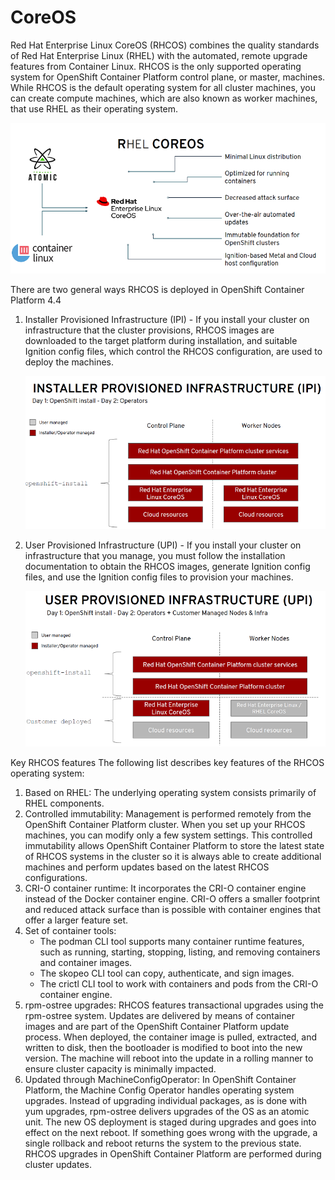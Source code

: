 # CoreOS
Red Hat Enterprise Linux CoreOS (RHCOS) combines the quality standards of Red Hat Enterprise Linux (RHEL) with the automated, remote upgrade features from Container Linux. RHCOS is the only supported operating system for OpenShift Container Platform control plane, or master, machines. While RHCOS is the default operating system for all cluster machines, you can create compute machines, which are also known as worker machines, that use RHEL as their operating system.

![Alt text](/images/rhel-coreos.jpg)

There are two general ways RHCOS is deployed in OpenShift Container Platform 4.4
1. Installer Provisioned Infrastructure (IPI) - If you install your cluster on infrastructure that the cluster provisions, RHCOS images are downloaded to the target platform during installation, and suitable Ignition config files, which control the RHCOS configuration, are used to deploy the machines.

    ![Alt text](/images/ipi.jpg)

2. User Provisioned Infrastructure (UPI) - If you install your cluster on infrastructure that you manage, you must follow the installation documentation to obtain the RHCOS images, generate Ignition config files, and use the Ignition config files to provision your machines.

    ![Alt text](/images/upi.jpg)

Key RHCOS features
The following list describes key features of the RHCOS operating system:

1. Based on RHEL: The underlying operating system consists primarily of RHEL components.
2. Controlled immutability: Management is performed remotely from the OpenShift Container Platform cluster. When you set up your RHCOS machines, you can modify only a few system settings. This controlled immutability allows OpenShift Container Platform to store the latest state of RHCOS systems in the cluster so it is always able to create additional machines and perform updates based on the latest RHCOS configurations.
3. CRI-O container runtime: It incorporates the CRI-O container engine instead of the Docker container engine. CRI-O offers a smaller footprint and reduced attack surface than is possible with container engines that offer a larger feature set.
4. Set of container tools: 
    * The podman CLI tool supports many container runtime features, such as running, starting, stopping, listing, and removing containers and container images.
    * The skopeo CLI tool can copy, authenticate, and sign images.
    * The crictl CLI tool to work with containers and pods from the CRI-O container engine.
5. rpm-ostree upgrades: RHCOS features transactional upgrades using the rpm-ostree system. Updates are delivered by means of container images and are part of the OpenShift Container Platform update process. When deployed, the container image is pulled, extracted, and written to disk, then the bootloader is modified to boot into the new version. The machine will reboot into the update in a rolling manner to ensure cluster capacity is minimally impacted.
6. Updated through MachineConfigOperator: In OpenShift Container Platform, the Machine Config Operator handles operating system upgrades. Instead of upgrading individual packages, as is done with yum upgrades, rpm-ostree delivers upgrades of the OS as an atomic unit. The new OS deployment is staged during upgrades and goes into effect on the next reboot. If something goes wrong with the upgrade, a single rollback and reboot returns the system to the previous state. RHCOS upgrades in OpenShift Container Platform are performed during cluster updates.